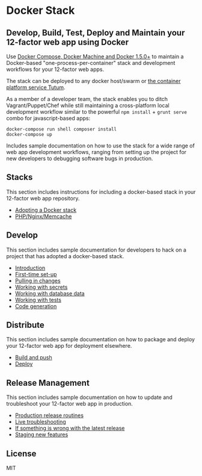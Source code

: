 Docker Stack
=========================================================================================

## Develop, Build, Test, Deploy and Maintain your 12-factor web app using Docker

Use [Docker Compose, Docker Machine and Docker 1.5.0+](http://blog.docker.com/2014/12/announcing-docker-machine-swarm-and-compose-for-orchestrating-distributed-apps/) to maintain a Docker-based "one-process-per-container" stack and development workflows for your 12-factor web apps.

The stack can be deployed to any docker host/swarm or [the container platform service Tutum](https://tutum.io).

As a member of a developer team, the stack enables you to ditch Vagrant/Puppet/Chef while still maintaining a cross-platform local development workflow similar to the powerful `npm install` + `grunt serve` combo for javascript-based apps:

    docker-compose run shell composer install
    docker-compose up

Includes sample documentation on how to use the stack for a wide range of web app development workflows, ranging from setting up the project for new developers to debugging software bugs in production.

Stacks
------

This section includes instructions for including a docker-based stack in your 12-factor web app repository.

- [Adopting a Docker stack](docs/10-stacks-adopting-a-docker-stack.md)
- [PHP/Nginx/Memcache](docs/11-stacks-php-nginx-memcache.md)

Develop
-------

This section includes sample documentation for developers to hack on a project that has adopted a docker-based stack.

- [Introduction](docs/20-local-dev-introduction.md)
- [First-time set-up](docs/21-local-dev-first-time-set-up.md)
- [Pulling in changes](docs/21-local-dev-pulling-in-changes.md)
- [Working with secrets](docs/22-local-dev-working-with-secrets.md)
- [Working with database data](docs/23-local-dev-working-with-database-data.md)
- [Working with tests](docs/24-local-dev-working-with-tests.md)
- [Code generation](docs/25-local-dev-code-generation.md)

Distribute
----------

This section includes sample documentation on how to package and deploy your 12-factor web app for deployment elsewhere.

- [Build and push](docs/51-distribute-build-and-push.md)
- [Deploy](docs/52-distribute-deploy.md)

Release Management
------------------

This section includes sample documentation on how to update and troubleshoot your 12-factor web app in production.

- [Production release routines](docs/60-release-routines.md)
- [Live troubleshooting](docs/61-live-troubleshooting.md)
- [If something is wrong with the latest release](docs/62-if-something-is-wrong-with-the-latest-release.md)
- [Staging new features](docs/63-staging-new-features.md)

License
-------

MIT